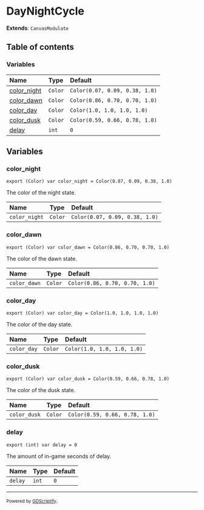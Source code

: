 # DayNightCycle

**Extends**: `CanvasModulate`

## Table of contents

### Variables

|Name|Type|Default|
|:-|:-|:-|
|[color_night](#color_night)|`Color`|`Color(0.07, 0.09, 0.38, 1.0)`|
|[color_dawn](#color_dawn)|`Color`|`Color(0.86, 0.70, 0.70, 1.0)`|
|[color_day](#color_day)|`Color`|`Color(1.0, 1.0, 1.0, 1.0)`|
|[color_dusk](#color_dusk)|`Color`|`Color(0.59, 0.66, 0.78, 1.0)`|
|[delay](#delay)|`int`|`0`|

## Variables

### color_night

```gdscript
export (Color) var color_night = Color(0.07, 0.09, 0.38, 1.0)
```

The color of the night state.

|Name|Type|Default|
|:-|:-|:-|
|`color_night`|`Color`|`Color(0.07, 0.09, 0.38, 1.0)`|

### color_dawn

```gdscript
export (Color) var color_dawn = Color(0.86, 0.70, 0.70, 1.0)
```

The color of the dawn state.

|Name|Type|Default|
|:-|:-|:-|
|`color_dawn`|`Color`|`Color(0.86, 0.70, 0.70, 1.0)`|

### color_day

```gdscript
export (Color) var color_day = Color(1.0, 1.0, 1.0, 1.0)
```

The color of the day state.

|Name|Type|Default|
|:-|:-|:-|
|`color_day`|`Color`|`Color(1.0, 1.0, 1.0, 1.0)`|

### color_dusk

```gdscript
export (Color) var color_dusk = Color(0.59, 0.66, 0.78, 1.0)
```

The color of the dusk state.

|Name|Type|Default|
|:-|:-|:-|
|`color_dusk`|`Color`|`Color(0.59, 0.66, 0.78, 1.0)`|

### delay

```gdscript
export (int) var delay = 0
```

The amount of in-game seconds of delay.

|Name|Type|Default|
|:-|:-|:-|
|`delay`|`int`|`0`|

---

<small>Powered by [GDScriptify](https://github.com/hiulit/GDScriptify)</small>.
